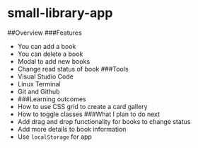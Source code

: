 # small-library-app
##Overview
###Features
- You can add a book
- You can delete a book
- Modal to add new books
- Change read status of book
###Tools
- Visual Studio Code
- Linux Terminal
- Git and Github
- ###Learning outcomes
- How to use CSS grid to create a card gallery
- How to toggle classes
###What I plan to do next
- Add drag and drop functionality for books to change status
- Add more details to book information
- Use ```localStorage``` for app

